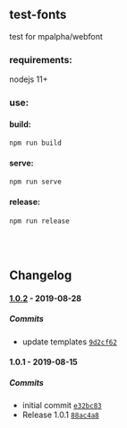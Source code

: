 ## test-fonts
test for mpalpha/webfont

### requirements:
nodejs 11+

### use:

#### build:
```npm run build```

#### serve:
```npm run serve```

#### release:
```npm run release```

&nbsp;  
&nbsp;  

## Changelog

#### [1.0.2](https://github.com/mpalpha/test-fonts/compare/1.0.1...1.0.2) - 2019-08-28

##### Commits

- update templates [`9d2cf62`](https://github.com/mpalpha/test-fonts/commit/9d2cf62231a996cd6acf2d514739b79675acd9cb)

#### 1.0.1 - 2019-08-15

##### Commits

- initial commit [`e32bc83`](https://github.com/mpalpha/test-fonts/commit/e32bc836702080367a873edd828046e29a5df301)
- Release 1.0.1 [`88ac4a8`](https://github.com/mpalpha/test-fonts/commit/88ac4a8d687e5beb5d550225b42b6c93fe4c0160)
